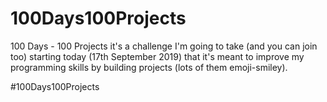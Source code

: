 # 100Days100Projects
100 Days - 100 Projects it's a challenge I'm going to take (and you can join too) starting today (17th September 2019) that it's meant to improve my programming skills by building projects (lots of them emoji-smiley).


#100Days100Projects
